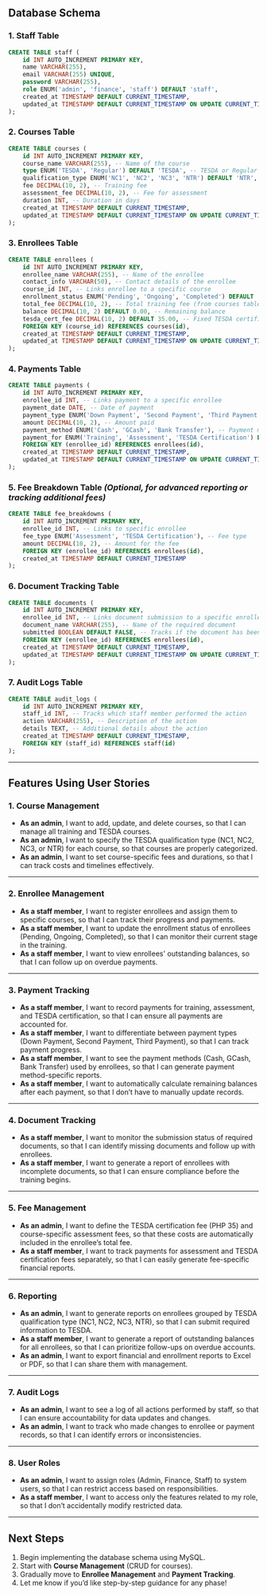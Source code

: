 
## **Database Schema**

### **1. Staff Table**
```sql
CREATE TABLE staff (
    id INT AUTO_INCREMENT PRIMARY KEY,
    name VARCHAR(255),
    email VARCHAR(255) UNIQUE,
    password VARCHAR(255),
    role ENUM('admin', 'finance', 'staff') DEFAULT 'staff',
    created_at TIMESTAMP DEFAULT CURRENT_TIMESTAMP,
    updated_at TIMESTAMP DEFAULT CURRENT_TIMESTAMP ON UPDATE CURRENT_TIMESTAMP
);
```

### **2. Courses Table**
```sql
CREATE TABLE courses (
    id INT AUTO_INCREMENT PRIMARY KEY,
    course_name VARCHAR(255), -- Name of the course
    type ENUM('TESDA', 'Regular') DEFAULT 'TESDA', -- TESDA or Regular
    qualification_type ENUM('NC1', 'NC2', 'NC3', 'NTR') DEFAULT 'NTR', -- TESDA qualification level
    fee DECIMAL(10, 2), -- Training fee
    assessment_fee DECIMAL(10, 2), -- Fee for assessment
    duration INT, -- Duration in days
    created_at TIMESTAMP DEFAULT CURRENT_TIMESTAMP,
    updated_at TIMESTAMP DEFAULT CURRENT_TIMESTAMP ON UPDATE CURRENT_TIMESTAMP
);
```

### **3. Enrollees Table**
```sql
CREATE TABLE enrollees (
    id INT AUTO_INCREMENT PRIMARY KEY,
    enrollee_name VARCHAR(255), -- Name of the enrollee
    contact_info VARCHAR(50), -- Contact details of the enrollee
    course_id INT, -- Links enrollee to a specific course
    enrollment_status ENUM('Pending', 'Ongoing', 'Completed') DEFAULT 'Pending', -- Enrollment status
    total_fee DECIMAL(10, 2), -- Total training fee (from courses table)
    balance DECIMAL(10, 2) DEFAULT 0.00, -- Remaining balance
    tesda_cert_fee DECIMAL(10, 2) DEFAULT 35.00, -- Fixed TESDA certification fee
    FOREIGN KEY (course_id) REFERENCES courses(id),
    created_at TIMESTAMP DEFAULT CURRENT_TIMESTAMP,
    updated_at TIMESTAMP DEFAULT CURRENT_TIMESTAMP ON UPDATE CURRENT_TIMESTAMP
);
```

### **4. Payments Table**
```sql
CREATE TABLE payments (
    id INT AUTO_INCREMENT PRIMARY KEY,
    enrollee_id INT, -- Links payment to a specific enrollee
    payment_date DATE, -- Date of payment
    payment_type ENUM('Down Payment', 'Second Payment', 'Third Payment'), -- Type of payment
    amount DECIMAL(10, 2), -- Amount paid
    payment_method ENUM('Cash', 'GCash', 'Bank Transfer'), -- Payment method used
    payment_for ENUM('Training', 'Assessment', 'TESDA Certification') DEFAULT 'Training', -- Purpose of the payment
    FOREIGN KEY (enrollee_id) REFERENCES enrollees(id),
    created_at TIMESTAMP DEFAULT CURRENT_TIMESTAMP,
    updated_at TIMESTAMP DEFAULT CURRENT_TIMESTAMP ON UPDATE CURRENT_TIMESTAMP
);
```

### **5. Fee Breakdown Table** *(Optional, for advanced reporting or tracking additional fees)*
```sql
CREATE TABLE fee_breakdowns (
    id INT AUTO_INCREMENT PRIMARY KEY,
    enrollee_id INT, -- Links to specific enrollee
    fee_type ENUM('Assessment', 'TESDA Certification'), -- Fee type
    amount DECIMAL(10, 2), -- Amount for the fee
    FOREIGN KEY (enrollee_id) REFERENCES enrollees(id),
    created_at TIMESTAMP DEFAULT CURRENT_TIMESTAMP
);
```

### **6. Document Tracking Table**
```sql
CREATE TABLE documents (
    id INT AUTO_INCREMENT PRIMARY KEY,
    enrollee_id INT, -- Links document submission to a specific enrollee
    document_name VARCHAR(255), -- Name of the required document
    submitted BOOLEAN DEFAULT FALSE, -- Tracks if the document has been submitted
    FOREIGN KEY (enrollee_id) REFERENCES enrollees(id),
    created_at TIMESTAMP DEFAULT CURRENT_TIMESTAMP,
    updated_at TIMESTAMP DEFAULT CURRENT_TIMESTAMP ON UPDATE CURRENT_TIMESTAMP
);
```

### **7. Audit Logs Table**
```sql
CREATE TABLE audit_logs (
    id INT AUTO_INCREMENT PRIMARY KEY,
    staff_id INT, -- Tracks which staff member performed the action
    action VARCHAR(255), -- Description of the action
    details TEXT, -- Additional details about the action
    created_at TIMESTAMP DEFAULT CURRENT_TIMESTAMP,
    FOREIGN KEY (staff_id) REFERENCES staff(id)
);
```

---

## **Features Using User Stories**

### **1. Course Management**
- **As an admin**, I want to add, update, and delete courses, so that I can manage all training and TESDA courses.
- **As an admin**, I want to specify the TESDA qualification type (NC1, NC2, NC3, or NTR) for each course, so that courses are properly categorized.
- **As an admin**, I want to set course-specific fees and durations, so that I can track costs and timelines effectively.

---

### **2. Enrollee Management**
- **As a staff member**, I want to register enrollees and assign them to specific courses, so that I can track their progress and payments.
- **As a staff member**, I want to update the enrollment status of enrollees (Pending, Ongoing, Completed), so that I can monitor their current stage in the training.
- **As a staff member**, I want to view enrollees' outstanding balances, so that I can follow up on overdue payments.

---

### **3. Payment Tracking**
- **As a staff member**, I want to record payments for training, assessment, and TESDA certification, so that I can ensure all payments are accounted for.
- **As a staff member**, I want to differentiate between payment types (Down Payment, Second Payment, Third Payment), so that I can track payment progress.
- **As a staff member**, I want to see the payment methods (Cash, GCash, Bank Transfer) used by enrollees, so that I can generate payment method-specific reports.
- **As a staff member**, I want to automatically calculate remaining balances after each payment, so that I don’t have to manually update records.

---

### **4. Document Tracking**
- **As a staff member**, I want to monitor the submission status of required documents, so that I can identify missing documents and follow up with enrollees.
- **As a staff member**, I want to generate a report of enrollees with incomplete documents, so that I can ensure compliance before the training begins.

---

### **5. Fee Management**
- **As an admin**, I want to define the TESDA certification fee (PHP 35) and course-specific assessment fees, so that these costs are automatically included in the enrollee’s total fee.
- **As a staff member**, I want to track payments for assessment and TESDA certification fees separately, so that I can easily generate fee-specific financial reports.

---

### **6. Reporting**
- **As an admin**, I want to generate reports on enrollees grouped by TESDA qualification type (NC1, NC2, NC3, NTR), so that I can submit required information to TESDA.
- **As a staff member**, I want to generate a report of outstanding balances for all enrollees, so that I can prioritize follow-ups on overdue accounts.
- **As an admin**, I want to export financial and enrollment reports to Excel or PDF, so that I can share them with management.

---

### **7. Audit Logs**
- **As an admin**, I want to see a log of all actions performed by staff, so that I can ensure accountability for data updates and changes.
- **As an admin**, I want to track who made changes to enrollee or payment records, so that I can identify errors or inconsistencies.

---

### **8. User Roles**
- **As an admin**, I want to assign roles (Admin, Finance, Staff) to system users, so that I can restrict access based on responsibilities.
- **As a staff member**, I want to access only the features related to my role, so that I don’t accidentally modify restricted data.

---

## **Next Steps**
1. Begin implementing the database schema using MySQL.
2. Start with **Course Management** (CRUD for courses).
3. Gradually move to **Enrollee Management** and **Payment Tracking**.
4. Let me know if you’d like step-by-step guidance for any phase!
